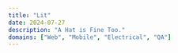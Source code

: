 ```yaml
---
title: "Lit"
date: 2024-07-27
description: "A Hat is Fine Too."
domains: ["Web", "Mobile", "Electrical", "QA"]
---
```

